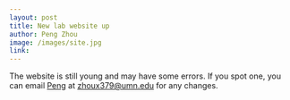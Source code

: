 ```yaml
---
layout: post
title: New lab website up
author: Peng Zhou
image: /images/site.jpg
link: 
---
```


The website is still young and may have some errors. If you spot one, you can email [Peng](/people/peng-zhou) at zhoux379@umn.edu for any changes.
